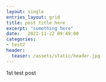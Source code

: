 ```yaml
---
layout: single
entries_layout: grid
title: post title here
excerpt: "something here"    
date:   2022-11-22 09:49:00
categories:
- test2
header:
  teaser: /assets/static/header.jpg 
---
```


1st test post
